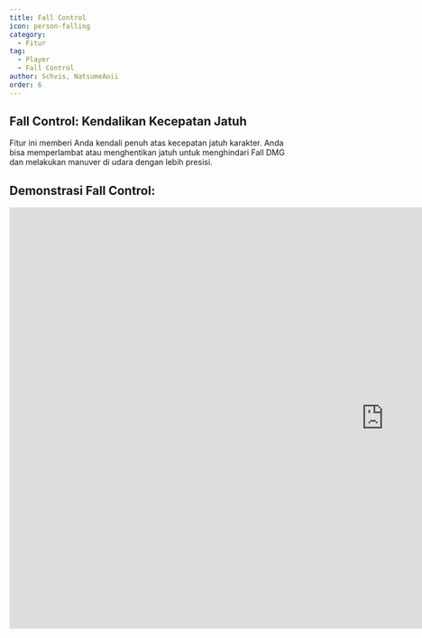 ```yaml
---
title: Fall Control
icon: person-falling
category:
  - Fitur
tag:
  - Player
  - Fall Control
author: Schvis, NatsumeAoii
order: 6
---
```


## Fall Control: Kendalikan Kecepatan Jatuh

Fitur ini memberi Anda kendali penuh atas kecepatan jatuh karakter. Anda bisa memperlambat atau menghentikan jatuh untuk menghindari Fall DMG dan melakukan manuver di udara dengan lebih presisi.

## Demonstrasi Fall Control:

<div class="iframe-container"><iframe width="1328" height="747" src="https://www.youtube.com/embed/BHiabtwSSNc?list=PL5eI1Tb64p56g27qfYk7VuFTz4FK6YrKa" title="Korepi - Fall Control" frameborder="0" allow="accelerometer; autoplay; clipboard-write; encrypted-media; gyroscope; picture-in-picture; web-share" referrerpolicy="strict-origin-when-cross-origin" allowfullscreen></iframe></div>